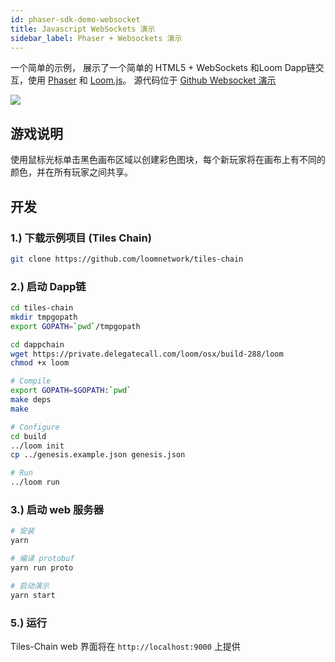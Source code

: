 ```yaml
---
id: phaser-sdk-demo-websocket
title: Javascript WebSockets 演示
sidebar_label: Phaser + Websockets 演示
---
```

一个简单的示例， 展示了一个简单的 HTML5 + WebSockets 和Loom Dapp链交互，使用 [Phaser](http://phaser.io) 和 [Loom.js](https://github.com/loomnetwork/loom-js)。 源代码位于 [Github Websocket 演示](https://github.com/loomnetwork/tiles-chain)

![](https://camo.githubusercontent.com/9d49b0ce78d692e69d1dd571bc8d1aafe5b806a8/68747470733a2f2f647a776f6e73656d72697368372e636c6f756466726f6e742e6e65742f6974656d732f315232363044327030713370304d33693232304a2f53637265656e2532305265636f7264696e67253230323031382d30352d3232253230617425323031302e3233253230414d2e6769663f763d3961353539316139)

## 游戏说明

使用鼠标光标单击黑色画布区域以创建彩色图块，每个新玩家将在画布上有不同的颜色，并在所有玩家之间共享。

## 开发

### 1.) 下载示例项目 (Tiles Chain)

```bash
git clone https://github.com/loomnetwork/tiles-chain
```

### 2.) 启动 Dapp链

```bash
cd tiles-chain
mkdir tmpgopath
export GOPATH=`pwd`/tmpgopath

cd dappchain
wget https://private.delegatecall.com/loom/osx/build-288/loom
chmod +x loom

# Compile
export GOPATH=$GOPATH:`pwd`
make deps
make

# Configure
cd build
../loom init
cp ../genesis.example.json genesis.json

# Run
../loom run
```

### 3.) 启动 web 服务器

```bash
# 安装
yarn

# 编译 protobuf
yarn run proto

# 启动演示
yarn start

```

### 5.) 运行

Tiles-Chain web 界面将在 `http://localhost:9000` 上提供
